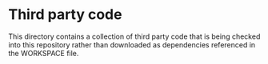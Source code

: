 Third party code
================
This directory contains a collection of third party code that is being checked
into this repository rather than downloaded as dependencies referenced in the
WORKSPACE file.
